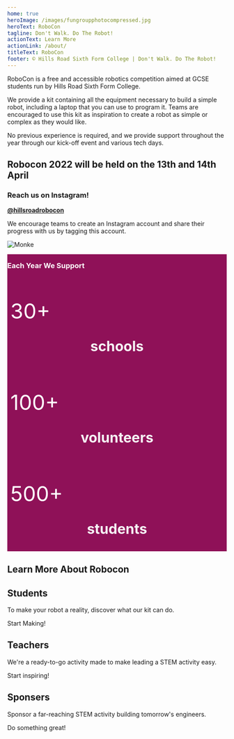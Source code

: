 ```yaml
---
home: true
heroImage: /images/fungroupphotocompressed.jpg
heroText: RoboCon
tagline: Don't Walk. Do The Robot!
actionText: Learn More
actionLink: /about/
titleText: RoboCon
footer: © Hills Road Sixth Form College | Don't Walk. Do The Robot!
---
```

<p>
RoboCon is a free and accessible robotics competition aimed at GCSE students run by Hills Road Sixth Form College.  

We provide a kit containing all the equipment necessary to build a simple robot, including a laptop that you can use to program it. Teams are encouraged to use this kit as inspiration to create a robot as simple or complex as they would like. 

No previous experience is required, and we provide support throughout the year through our kick-off event and various tech days. 

</p>

<h2>Robocon 2022 will be held on the 13th and 14th April</h2>

<div>
<h3>Reach us on Instagram!</h3>

<p>
<a href=https://www.instagram.com/hillsroadrobocon/  ><b>@hillsroadrobocon</b> 
</a></p>

<p>We encourage teams to create an Instagram account and share their progress with us by tagging this account.</p>

![Monke](images/monke.png "Monke")

</div>

<div class = "stats">
    <h3 style ="margin-top: 16px;"> Each Year We Support</h3>
    <div class = "row">
        <div class= "collumn">
        <p class ="rowFigure"> 30+ </p>
        <p class = "rowText"> schools </p>
        </div>
        <div class = "collumn">
        <p class ="rowFigure"> 100+ </p>
        <p class = "rowText"> volunteers </p>
        </div>
        <div class = "collumn">
        <p class ="rowFigure"> 500+ </p>
        <p class = "rowText"> students </p>
        </div>
    </div>
</div>

<h2>Learn More About Robocon </h2>
  <div class="feature">
    <h2>Students</h2>
    <p>To make your robot a reality, discover what our kit can do.</p>
    <router-link class="feature-button" to="/about/for-students.html">Start Making!</router-link>
  </div>
  <div class="feature">
    <h2>Teachers</h2>
    <p>We're a ready-to-go activity made to make leading a STEM activity easy.</p>
    <router-link class="feature-button" to="/about/for-teachers.html">Start inspiring!</router-link>
  </div>
  <div class="feature">
    <h2>Sponsers</h2>
    <p>Sponsor a far-reaching STEM activity building tomorrow's engineers.</p>
    <router-link class="feature-button" to="/about/for-sponsors.html">Do something great!</router-link>
  </div>

<style>
.rowFigure {color: #fff; font-size: 3rem; margin-bottom: 0; #text-align: center;}
.rowText {font-size: 2rem; color: #f5f3f4; font-weight: bold; text-align: center;}
.collumn {box-sizing: border-box; float: left; padding-left:0.5em; padding-right:0.5em;width: 100%;}
.row {max-width: 100%; margin-left: auto; margin-right: auto; overflow: hidden;}
.stats {background: #8f1158; color: #fff; margin: 0 auto; padding: 0; overflow: hidden;}
</style>